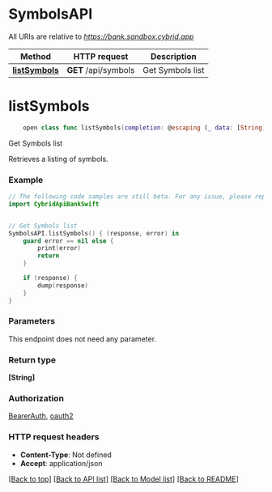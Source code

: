 # SymbolsAPI

All URIs are relative to *https://bank.sandbox.cybrid.app*

Method | HTTP request | Description
------------- | ------------- | -------------
[**listSymbols**](SymbolsAPI.md#listsymbols) | **GET** /api/symbols | Get Symbols list


# **listSymbols**
```swift
    open class func listSymbols(completion: @escaping (_ data: [String]?, _ error: Error?) -> Void)
```

Get Symbols list

Retrieves a listing of symbols.

### Example
```swift
// The following code samples are still beta. For any issue, please report via http://github.com/OpenAPITools/openapi-generator/issues/new
import CybridApiBankSwift


// Get Symbols list
SymbolsAPI.listSymbols() { (response, error) in
    guard error == nil else {
        print(error)
        return
    }

    if (response) {
        dump(response)
    }
}
```

### Parameters
This endpoint does not need any parameter.

### Return type

**[String]**

### Authorization

[BearerAuth](../README.md#BearerAuth), [oauth2](../README.md#oauth2)

### HTTP request headers

 - **Content-Type**: Not defined
 - **Accept**: application/json

[[Back to top]](#) [[Back to API list]](../README.md#documentation-for-api-endpoints) [[Back to Model list]](../README.md#documentation-for-models) [[Back to README]](../README.md)

